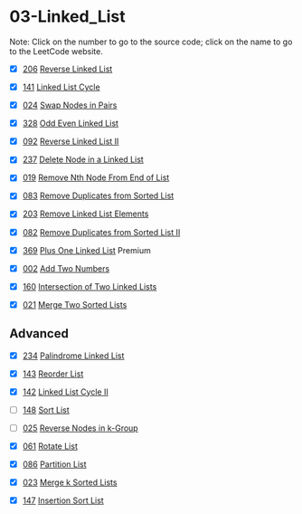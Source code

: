 # 03-Linked_List
Note: Click on the number to go to the source code; click on the name to go to the LeetCode website.

- [x] [206](206_Reverse_Linked_List.cpp) [Reverse Linked List](https://leetcode.com/problems/reverse-linked-list/description/)

- [x] [141](141_Linked_List_Cycle.cpp) [Linked List Cycle](https://leetcode.com/problems/linked-list-cycle/description/)

- [x] [024](024_Swap_Nodes_in_Pairs.cpp) [Swap Nodes in Pairs](https://leetcode.com/problems/swap-nodes-in-pairs/description/)

- [x] [328](328_Odd_Even_Linked_List.cpp) [Odd Even Linked List](https://leetcode.com/problems/odd-even-linked-list/description/)

- [x] [092](092_Reverse_Linked_List_II.cpp) [Reverse Linked List II](https://leetcode.com/problems/reverse-linked-list-ii/description/)

- [x] [237](237_Delete_Node_in_a_Linked_List.cpp) [Delete Node in a Linked List](https://leetcode.com/problems/delete-node-in-a-linked-list/description/)

- [x] [019](019_Remove_Nth_Node_From_End_of_List.cpp) [Remove Nth Node From End of List](https://leetcode.com/problems/remove-nth-node-from-end-of-list/description/)

- [x] [083](083_Remove_Duplicates_from_Sorted_List.cpp) [Remove Duplicates from Sorted List](https://leetcode.com/problems/remove-duplicates-from-sorted-list/description/)

- [x] [203](203_Remove_Linked_List_Elements.cpp) [Remove Linked List Elements](https://leetcode.com/problems/remove-linked-list-elements/description/)

- [x] [082](082_Remove_Duplicates_from_Sorted_List_II.cpp) [Remove Duplicates from Sorted List II](https://leetcode.com/problems/remove-duplicates-from-sorted-list-ii/description/)

- [x] [369](369_Plus_One_Linked_List.cpp) [Plus One Linked List](https://leetcode.com/problems/plus-one-linked-list/description/) Premium

- [x] [002](002_Add_Two_Numbers.cpp) [Add Two Numbers](https://leetcode.com/problems/add-two-numbers/description/)

- [x] [160](160_Intersection_of_Two_Linked_Lists.cpp) [Intersection of Two Linked Lists](https://leetcode.com/problems/intersection-of-two-linked-lists/description/)

- [x] [021](021_Merge_Two_Sorted_Lists.cpp) [Merge Two Sorted Lists](https://leetcode.com/problems/merge-two-sorted-lists/description/)

## Advanced

- [x] [234](234_Palindrome_Linked_List.cpp) [Palindrome Linked List](https://leetcode.com/problems/palindrome-linked-list/description/)

- [x] [143](143_Reorder_List.cpp) [Reorder List](https://leetcode.com/problems/reorder-list/description/)

- [x] [142](142_Linked_List_Cycle_II.cpp) [Linked List Cycle II](https://leetcode.com/problems/linked-list-cycle-ii/description/)

- [ ] [148](148_Sort_List.cpp) [Sort List](https://leetcode.com/problems/sort-list/description/)

- [ ] [025](025_Reverse_Nodes_in_k-Group.cpp) [Reverse Nodes in k-Group](https://leetcode.com/problems/reverse-nodes-in-k-group/description/)

- [x] [061](061_Rotate_List.cpp) [Rotate List](https://leetcode.com/problems/rotate-list/description/)

- [x] [086](086_Partition_List.cpp) [Partition List](https://leetcode.com/problems/partition-list/description/)

- [x] [023](023_Merge_k_Sorted_Lists.cpp) [Merge k Sorted Lists](https://leetcode.com/problems/merge-k-sorted-lists/description/)

- [x] [147](147_Insertion_Sort_List.cpp) [Insertion Sort List](https://leetcode.com/problems/insertion-sort-list/description/)
